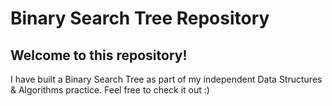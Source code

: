 # Binary Search Tree Repository

## Welcome to this repository!
I have built a Binary Search Tree as part of my independent Data Structures & Algorithms
practice. Feel free to check it out :)